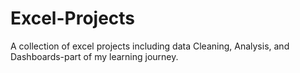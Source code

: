 # Excel-Projects
A collection of excel projects including data Cleaning, Analysis, and Dashboards-part of my learning journey.
